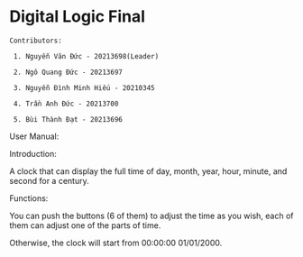 # Digital Logic Final
    Contributors:
  
     1. Nguyễn Văn Đức - 20213698(Leader)
     
     2. Ngô Quang Đức - 20213697
     
     3. Nguyễn Đình Minh Hiếu - 20210345
     
     4. Trần Anh Đức - 20213700
     
     5. Bùi Thành Đạt - 20213696

User Manual:

Introduction:

A clock that can display the full time of day, month, year, hour, minute, and second for a century.

Functions:

You can push the buttons (6 of them) to adjust the time as you wish, each of them can adjust one of the parts of time.

Otherwise, the clock will start from 00:00:00 01/01/2000.
